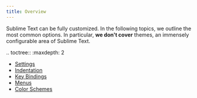 ```yaml
---
title: Overview
---
```


Sublime Text can be fully customized. In the following topics, we outline the
most common options. In particular, **we don't cover** themes,
an immensely configurable area of Sublime Text.

.. toctree::
    :maxdepth: 2

- [Settings](./settings)
- [Indentation](./indentation)
- [Key Bindings](./key_bindings)
- [Menus](./menus)
- [Color Schemes](./color_schemes)
